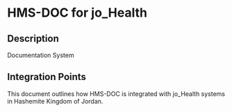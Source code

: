 # HMS-DOC for jo_Health

## Description

Documentation System

## Integration Points

This document outlines how HMS-DOC is integrated with jo_Health systems in Hashemite Kingdom of Jordan.
